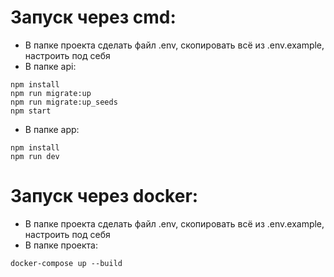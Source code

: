 # Запуск через cmd: 
- В папке проекта сделать файл .env, скопировать всё из .env.example, настроить под себя
- В папке api:
```shell
npm install
npm run migrate:up
npm run migrate:up_seeds
npm start
```
- В папке app:
```shell
npm install
npm run dev
```

# Запуск через docker: 
- В папке проекта сделать файл .env, скопировать всё из .env.example, настроить под себя
- В папке проекта: 
```shell
docker-compose up --build
```
